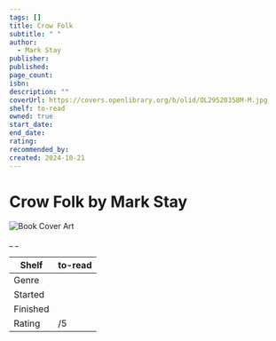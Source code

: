```yaml
---
tags: []
title: Crow Folk
subtitle: " "
author:
  - Mark Stay
publisher: 
published: 
page_count: 
isbn: 
description: ""
coverUrl: https://covers.openlibrary.org/b/olid/OL29520358M-M.jpg
shelf: to-read
owned: true
start_date: 
end_date: 
rating: 
recommended_by: 
created: 2024-10-21
---
```


# Crow Folk by Mark Stay

![Book Cover Art](https://covers.openlibrary.org/b/olid/OL29520358M-M.jpg)

_ _

| Shelf | to-read |
| --- | --- |
| Genre |  |
| Started |  |
| Finished |  |
| Rating | /5 |

